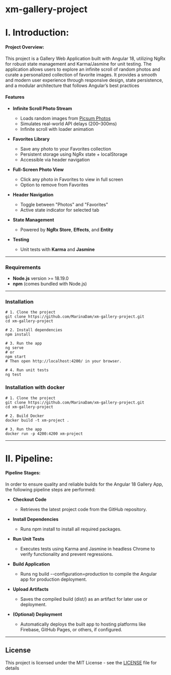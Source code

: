 # xm-gallery-project

# I. Introduction:

#### Project Overview:

This project is a Gallery Web Application built with Angular 18, utilizing NgRx for robust state management and Karma/Jasmine for unit testing. The application allows users to explore an infinite scroll of random photos and curate a personalized collection of favorite images. It provides a smooth and modern user experience through responsive design, state persistence, and a modular architecture that follows Angular’s best practices

#### Features

- **Infinite Scroll Photo Stream**

  - Loads random images from [Picsum Photos](https://picsum.photos/)
  - Simulates real-world API delays (200–300ms)
  - Infinite scroll with loader animation

- **Favorites Library**

  - Save any photo to your Favorites collection
  - Persistent storage using NgRx state + localStorage
  - Accessible via header navigation

- **Full-Screen Photo View**

  - Click any photo in Favorites to view in full screen
  - Option to remove from Favorites

- **Header Navigation**

  - Toggle between "Photos" and "Favorites"
  - Active state indicator for selected tab

- **State Management**

  - Powered by **NgRx Store**, **Effects**, and **Entity**

- **Testing**
  - Unit tests with **Karma** and **Jasmine**

---

### Requirements

- **Node.js** version >= 18.19.0
- **npm** (comes bundled with Node.js)

---

### Installation

    # 1. Clone the project
    git clone https://github.com/MarinaDam/xm-gallery-project.git
    cd xm-gallery-project

    # 2. Install dependencies
    npm install

    # 3. Run the app
    ng serve
    # or
    npm start
    # Then open http://localhost:4200/ in your browser.

    # 4. Run unit tests
    ng test





### Installation with docker

    # 1. Clone the project
    git clone https://github.com/MarinaDam/xm-gallery-project.git
    cd xm-gallery-project

    # 2. Build Docker
    docker build -t xm-project .

    # 3. Run the app
    docker run -p 4200:4200 xm-project

---

# II. Pipeline:

#### Pipeline Stages:

In order to ensure quality and reliable builds for the Angular 18 Gallery App, the following pipeline steps are performed:

- **Checkout Code**

  - Retrieves the latest project code from the GitHub repository.

- **Install Dependencies**

  - Runs npm install to install all required packages.

- **Run Unit Tests**

  - Executes tests using Karma and Jasmine in headless Chrome to verify functionality and prevent regressions.

- **Build Application**

  - Runs ng build --configuration=production to compile the Angular app for production deployment.

- **Upload Artifacts**

  - Saves the compiled build (dist/) as an artifact for later use or deployment.

- **(Optional) Deployment**
  - Automatically deploys the built app to hosting platforms like Firebase, GitHub Pages, or others, if configured.

---

## License

This project is licensed under the MIT License - see the [LICENSE](LICENSE) file for details
